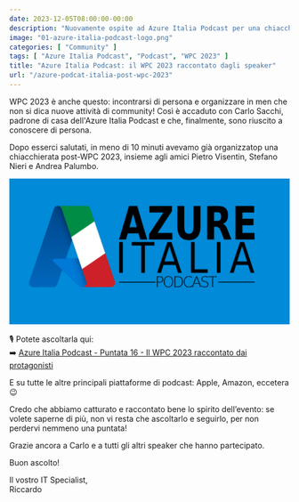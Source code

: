 ```yaml
---
date: 2023-12-05T08:00:00-00:00
description: "Nuovamente ospite ad Azure Italia Podcast per una chiacchierata post-evento WPC, insieme a Stefano Nieri, Pietro Visentin, Andrea Palumbo e Carlo Sacchi."
image: "01-azure-italia-podcast-logo.png"
categories: [ "Community" ]
tags: [ "Azure Italia Podcast", "Podcast", "WPC 2023" ]
title: "Azure Italia Podcast: il WPC 2023 raccontato dagli speaker"
url: "/azure-podcat-italia-post-wpc-2023"
---
```

WPC 2023 è anche questo: incontrarsi di persona e organizzare in men che non si dica nuove attività di community! Così è accaduto con Carlo Sacchi, padrone di casa dell'Azure Italia Podcast e che, finalmente, sono riuscito a conoscere di persona.

Dopo esserci salutati, in meno di 10 minuti avevamo già organizzatop una chiacchierata post-WPC 2023, insieme agli amici Pietro Visentin, Stefano Nieri e Andrea Palumbo.

[![Azure Italia logo](01-azure-italia-podcast-logo.png)](https://open.spotify.com/episode/23En0p7uhrt602SBwP3zlU)

🎙️ Potete ascoltarla qui:  
➡️ [Azure Italia Podcast - Puntata 16 - Il WPC 2023 raccontato dai protagonisti](https://open.spotify.com/episode/23En0p7uhrt602SBwP3zlU)

E su tutte le altre principali piattaforme di podcast: Apple, Amazon, eccetera 😉

Credo che abbiamo catturato e raccontato bene lo spirito dell’evento: se volete saperne di più, non vi resta che ascoltarlo e seguirlo, per non perdervi nemmeno una puntata!

Grazie ancora a Carlo e a tutti gli altri speaker che hanno partecipato.

Buon ascolto!

Il vostro IT Specialist,  
Riccardo